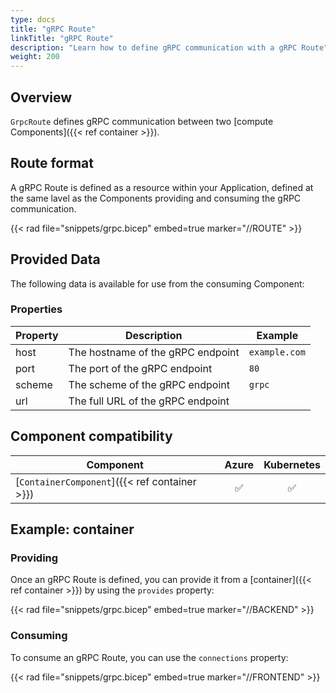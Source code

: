```yaml
---
type: docs
title: "gRPC Route"
linkTitle: "gRPC Route"
description: "Learn how to define gRPC communication with a gRPC Route"
weight: 200
---
```


## Overview

`GrpcRoute` defines gRPC communication between two [compute Components]({{< ref container >}}).

## Route format

A gRPC Route is defined as a resource within your Application, defined at the same lavel as the Components providing and consuming the gRPC communication.

{{< rad file="snippets/grpc.bicep" embed=true marker="//ROUTE" >}}

## Provided Data

The following data is available for use from the consuming Component:

### Properties

| Property | Description | Example |
|----------|-------------|-------------|
| host | The hostname of the gRPC endpoint | `example.com` |
| port | The port of the gRPC endpoint | `80` |
| scheme | The scheme of the gRPC endpoint | `grpc` |
| url | The full URL of the gRPC endpoint | |

## Component compatibility

| Component | Azure | Kubernetes |
|-----------|:-----:|:----------:|
| [`ContainerComponent`]({{< ref container >}}) | ✅ | ✅ |

## Example: container

### Providing

Once an gRPC Route is defined, you can provide it from a [container]({{< ref container >}}) by using the `provides` property:

{{< rad file="snippets/grpc.bicep" embed=true marker="//BACKEND" >}}

### Consuming

To consume an gRPC Route, you can use the `connections` property:

{{< rad file="snippets/grpc.bicep" embed=true marker="//FRONTEND" >}}
